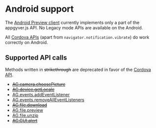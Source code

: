 # Android support

The [Android Preview client](https://play.google.com/store/apps/details?id=com.appgyver.android) currently implements only a part of the appgyver.js API. No Legacy mode APIs are available on the Android.

All [Cordova APIs](http://docs.phonegap.com) (apart from `navigator.notification.vibrate`) do work correctly on Android.

## Supported API calls

Methods written in ~~strikethrough~~ are deprecated in favor of the [Cordova API](http://docs.phonegap.com).

* [~~AG.camera.choosePicture~~](../topics/camera/methods/choosePicture.md)
* [~~AG.device.getLocale~~](../topics/device/methods/getLocale.md)
* [AG.events.addEventListener](../topics/events/methods/addEventListener.md) 
* [AG.events.removeAllEventListeners](../topics/events/methods/removeAllEventListeners.md)
* [~~AG.file.download~~](../topics/file/methods/download.md)
* [AG.file.preview](../topics/file/methods/preview.md)
* [AG.file.unzip](../topics/file/methods/unzip.md)
* [~~AG.GUI.alert~~](../topics/GUI/methods/alert.md)